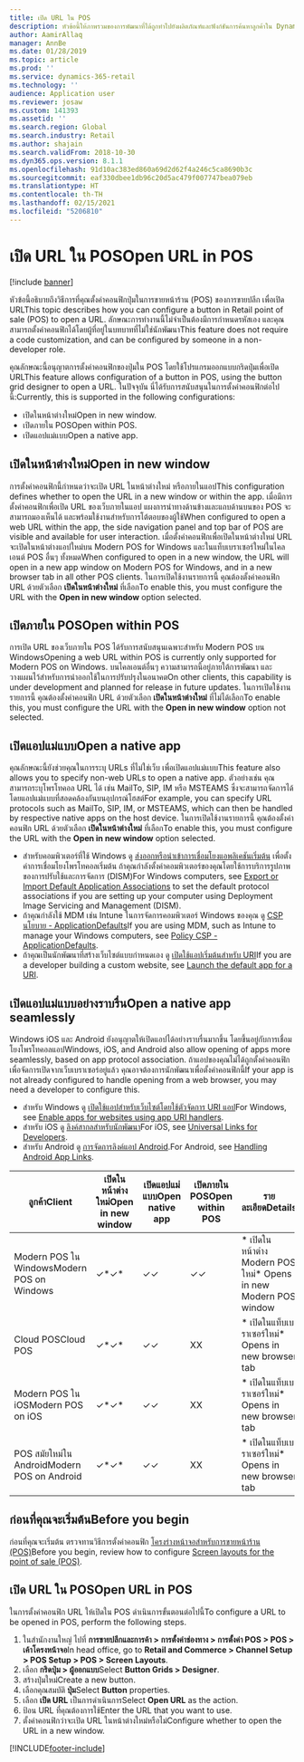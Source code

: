 ```yaml
---
title: เปิด URL ใน POS
description: หัวข้อนี้ให้ภาพรวมของการพัฒนาที่ได้ถูกทำไปยังผลิตภัณฑ์และฟังก์ชันการค้นหาลูกค้าใน Dynamics 365 Commerce
author: AamirAllaq
manager: AnnBe
ms.date: 01/28/2019
ms.topic: article
ms.prod: ''
ms.service: dynamics-365-retail
ms.technology: ''
audience: Application user
ms.reviewer: josaw
ms.custom: 141393
ms.assetid: ''
ms.search.region: Global
ms.search.industry: Retail
ms.author: shajain
ms.search.validFrom: 2018-10-30
ms.dyn365.ops.version: 8.1.1
ms.openlocfilehash: 91d10ac383ed860a69d2d62f4a246c5ca8690b3c
ms.sourcegitcommit: eaf330dbee1db96c20d5ac479f007747bea079eb
ms.translationtype: HT
ms.contentlocale: th-TH
ms.lasthandoff: 02/15/2021
ms.locfileid: "5206810"
---
```

# <a name="open-url-in-pos"></a><span data-ttu-id="3ff14-103">เปิด URL ใน POS</span><span class="sxs-lookup"><span data-stu-id="3ff14-103">Open URL in POS</span></span>

[!include [banner](includes/banner.md)]

<span data-ttu-id="3ff14-104">หัวข้อนี้อธิบายถึงวิธีการที่คุณตั้งค่าคอนฟิกปุ่มในการขายหน้าร้าน (POS) ของการขายปลีก เพื่อเปิด URL</span><span class="sxs-lookup"><span data-stu-id="3ff14-104">This topic describes how you can configure a button in Retail point of sale (POS) to open a URL.</span></span> <span data-ttu-id="3ff14-105">ลักษณะการทำงานนี้ไม่จำเป็นต้องมีการกำหนดรหัสเอง และคุณสามารถตั้งค่าคอนฟิกได้โดยผู้ที่อยู่ในบทบาทที่ไม่ใช่นักพัฒนา</span><span class="sxs-lookup"><span data-stu-id="3ff14-105">This feature does not require a code customization, and can be configured by someone in a non-developer role.</span></span> 

<span data-ttu-id="3ff14-106">คุณลักษณะนี้อนุญาตการตั้งค่าคอนฟิกของปุ่มใน POS โดยใช้โปรแกรมออกแบบกริดปุ่มเพื่อเปิด URL</span><span class="sxs-lookup"><span data-stu-id="3ff14-106">This feature allows configuration of a button in POS, using the button grid designer to open a URL.</span></span> <span data-ttu-id="3ff14-107">ในปัจจุบัน นี่ได้รับการสนับสนุนในการตั้งค่าคอนฟิกต่อไปนี้:</span><span class="sxs-lookup"><span data-stu-id="3ff14-107">Currently, this is supported in the following configurations:</span></span>

- <span data-ttu-id="3ff14-108">เปิดในหน้าต่างใหม่</span><span class="sxs-lookup"><span data-stu-id="3ff14-108">Open in new window.</span></span>
- <span data-ttu-id="3ff14-109">เปิดภายใน POS</span><span class="sxs-lookup"><span data-stu-id="3ff14-109">Open within POS.</span></span>
- <span data-ttu-id="3ff14-110">เปิดแอปแม่แบบ</span><span class="sxs-lookup"><span data-stu-id="3ff14-110">Open a native app.</span></span>

## <a name="open-in-new-window"></a><span data-ttu-id="3ff14-111">เปิดในหน้าต่างใหม่</span><span class="sxs-lookup"><span data-stu-id="3ff14-111">Open in new window</span></span>

<span data-ttu-id="3ff14-112">การตั้งค่าคอนฟิกนี้กำหนดว่าจะเปิด URL ในหน้าต่างใหม่ หรือภายในแอป</span><span class="sxs-lookup"><span data-stu-id="3ff14-112">This configuration defines whether to open the URL in a new window or within the app.</span></span> <span data-ttu-id="3ff14-113">เมื่อมีการตั้งค่าคอนฟิกเพื่อเปิด URL ของเว็บภายในแอป แผงการนำทางด้านข้างและแถบด้านบนของ POS จะสามารถมองเห็นได้ และพร้อมใช้งานสำหรับการโต้ตอบของผู้ใช้</span><span class="sxs-lookup"><span data-stu-id="3ff14-113">When configured to open a web URL within the app, the side navigation panel and top bar of POS are visible and available for user interaction.</span></span> <span data-ttu-id="3ff14-114">เมื่อตั้งค่าคอนฟิกเพื่อเปิดในหน้าต่างใหม่ URL จะเปิดในหน้าต่างแอปใหม่บน Modern POS for Windows และในแท็บเบราเซอร์ใหม่ในไคลเอนต์ POS อื่นๆ ทั้งหมด</span><span class="sxs-lookup"><span data-stu-id="3ff14-114">When configured to open in a new window, the URL will open in a new app window on Modern POS for Windows, and in a new browser tab in all other POS clients.</span></span> <span data-ttu-id="3ff14-115">ในการเปิดใช้งานรายการนี้ คุณต้องตั้งค่าคอนฟิก URL ด้วยตัวเลือก **เปิดในหน้าต่างใหม่** ที่เลือก</span><span class="sxs-lookup"><span data-stu-id="3ff14-115">To enable this, you must configure the URL with the **Open in new window** option selected.</span></span>

## <a name="open-within-pos"></a><span data-ttu-id="3ff14-116">เปิดภายใน POS</span><span class="sxs-lookup"><span data-stu-id="3ff14-116">Open within POS</span></span>

<span data-ttu-id="3ff14-117">การเปิด URL ของเว็บภายใน POS ได้รับการสนับสนุนเฉพาะสำหรับ Modern POS บน Windows</span><span class="sxs-lookup"><span data-stu-id="3ff14-117">Opening a web URL within POS is currently only supported for Modern POS on Windows.</span></span> <span data-ttu-id="3ff14-118">บนไคลเอนต์อื่นๆ ความสามารถนี้อยู่ภายใต้การพัฒนา และวางแผนไว้สำหรับการนำออกใช้ในการปรับปรุงในอนาคต</span><span class="sxs-lookup"><span data-stu-id="3ff14-118">On other clients, this capability is under development and planned for release in future updates.</span></span> <span data-ttu-id="3ff14-119">ในการเปิดใช้งานรายการนี้ คุณต้องตั้งค่าคอนฟิก URL ด้วยตัวเลือก **เปิดในหน้าต่างใหม่** ที่ไม่ได้เลือก</span><span class="sxs-lookup"><span data-stu-id="3ff14-119">To enable this, you must configure the URL with the **Open in new window** option not selected.</span></span>

## <a name="open-a-native-app"></a><span data-ttu-id="3ff14-120">เปิดแอปแม่แบบ</span><span class="sxs-lookup"><span data-stu-id="3ff14-120">Open a native app</span></span>

<span data-ttu-id="3ff14-121">คุณลักษณะนี้ยังช่วยคุณในการระบุ URLs ที่ไม่ใช่เว็บ เพื่อเปิดแอปแม่แบบ</span><span class="sxs-lookup"><span data-stu-id="3ff14-121">This feature also allows you to specify non-web URLs to open a native app.</span></span> <span data-ttu-id="3ff14-122">ตัวอย่างเช่น คุณสามารถระบุโพรโทคอล URL ได้ เช่น MailTo, SIP, IM หรือ MSTEAMS ซึ่งจะสามารถจัดการได้โดยแอปแม่แบบที่สอดคล้องกันบนอุปกรณ์โฮสต์</span><span class="sxs-lookup"><span data-stu-id="3ff14-122">For example, you can specify URL protocols such as MailTo, SIP, IM, or MSTEAMS, which can then be handled by respective native apps on the host device.</span></span> <span data-ttu-id="3ff14-123">ในการเปิดใช้งานรายการนี้ คุณต้องตั้งค่าคอนฟิก URL ด้วยตัวเลือก **เปิดในหน้าต่างใหม่** ที่เลือก</span><span class="sxs-lookup"><span data-stu-id="3ff14-123">To enable this, you must configure the URL with the **Open in new window** option selected.</span></span>

- <span data-ttu-id="3ff14-124">สำหรับคอมพิวเตอร์ที่ใช้ Windows ดู [ส่งออกหรือนำเข้าการเชื่อมโยงแอพลิเคชันเริ่มต้น](https://docs.microsoft.com/windows-hardware/manufacture/desktop/export-or-import-default-application-associations) เพื่อตั้งค่าการเชื่อมโยงโพรโทคอลเริ่มต้น ถ้าคุณกำลังตั้งค่าคอมพิวเตอร์ของคุณโดยใช้การบริการรูปภาพของการปรับใช้และการจัดการ (DISM)</span><span class="sxs-lookup"><span data-stu-id="3ff14-124">For Windows computers, see [Export or Import Default Application Associations](https://docs.microsoft.com/windows-hardware/manufacture/desktop/export-or-import-default-application-associations) to set the default protocol associations if you are setting up your computer using Deployment Image Servicing and Management (DISM).</span></span>
- <span data-ttu-id="3ff14-125">ถ้าคุณกำลังใช้ MDM เช่น Intune ในการจัดการคอมพิวเตอร์ Windows ของคุณ ดู [CSP นโยบาย - ApplicationDefaults](https://docs.microsoft.com/windows/client-management/mdm/policy-csp-applicationdefaults)</span><span class="sxs-lookup"><span data-stu-id="3ff14-125">If you are using MDM, such as Intune to manage your Windows computers, see [Policy CSP - ApplicationDefaults](https://docs.microsoft.com/windows/client-management/mdm/policy-csp-applicationdefaults).</span></span>
- <span data-ttu-id="3ff14-126">ถ้าคุณเป็นนักพัฒนาที่สร้างเว็บไซต์แบบกำหนดเอง ดู [เปิดใช้แอปเริ่มต้นสำหรับ URI](https://docs.microsoft.com/windows/uwp/launch-resume/launch-default-app)</span><span class="sxs-lookup"><span data-stu-id="3ff14-126">If you are a developer building a custom website, see [Launch the default app for a URI](https://docs.microsoft.com/windows/uwp/launch-resume/launch-default-app).</span></span>

## <a name="open-a-native-app-seamlessly"></a><span data-ttu-id="3ff14-127">เปิดแอปแม่แบบอย่างราบรื่น</span><span class="sxs-lookup"><span data-stu-id="3ff14-127">Open a native app seamlessly</span></span>

<span data-ttu-id="3ff14-128">Windows iOS และ Android ยังอนุญาตให้เปิดแอปได้อย่างราบรื่นมากขึ้น โดยขึ้นอยู่กับการเชื่อมโยงโพรโทคอลแอป</span><span class="sxs-lookup"><span data-stu-id="3ff14-128">Windows, iOS, and Android also allow opening of apps more seamlessly, based on app protocol association.</span></span> <span data-ttu-id="3ff14-129">ถ้าแอปของคุณไม่ได้ถูกตั้งค่าคอนฟิกเพื่อจัดการเปิดจากเว็บเบราเซอร์อยู่แล้ว คุณอาจต้องการนักพัฒนาเพื่อตั้งค่าคอนฟิกนี้</span><span class="sxs-lookup"><span data-stu-id="3ff14-129">If your app is not already configured to handle opening from a web browser, you may need a developer to configure this.</span></span>

- <span data-ttu-id="3ff14-130">สำหรับ Windows ดู [เปิดใช้แอปสำหรับเว็บไซต์โดยใช้ตัวจัดการ URI แอป](https://docs.microsoft.com/windows/uwp/launch-resume/web-to-app-linking)</span><span class="sxs-lookup"><span data-stu-id="3ff14-130">For Windows, see [Enable apps for websites using app URI handlers](https://docs.microsoft.com/windows/uwp/launch-resume/web-to-app-linking).</span></span>
- <span data-ttu-id="3ff14-131">สำหรับ iOS ดู [ลิงค์สากลสำหรับนักพัฒนา](https://developer.apple.com/ios/universal-links/)</span><span class="sxs-lookup"><span data-stu-id="3ff14-131">For iOS, see [Universal Links for Developers](https://developer.apple.com/ios/universal-links/).</span></span>
- <span data-ttu-id="3ff14-132">สำหรับ Android ดู [การจัดการลิงค์แอป Android](https://developer.android.com/training/app-links/).</span><span class="sxs-lookup"><span data-stu-id="3ff14-132">For Android, see [Handling Android App Links](https://developer.android.com/training/app-links/).</span></span>

| <span data-ttu-id="3ff14-133">ลูกค้า</span><span class="sxs-lookup"><span data-stu-id="3ff14-133">Client</span></span>                | <span data-ttu-id="3ff14-134">เปิดในหน้าต่างใหม่</span><span class="sxs-lookup"><span data-stu-id="3ff14-134">Open in new window</span></span> | <span data-ttu-id="3ff14-135">เปิดแอปแม่แบบ</span><span class="sxs-lookup"><span data-stu-id="3ff14-135">Open native app</span></span> | <span data-ttu-id="3ff14-136">เปิดภายใน POS</span><span class="sxs-lookup"><span data-stu-id="3ff14-136">Open within POS</span></span> | <span data-ttu-id="3ff14-137">รายละเอียด</span><span class="sxs-lookup"><span data-stu-id="3ff14-137">Details</span></span>                           |
|-----------------------|--------------------|-----------------|-----------------|-----------------------------------|
| <span data-ttu-id="3ff14-138">Modern POS ใน Windows</span><span class="sxs-lookup"><span data-stu-id="3ff14-138">Modern POS on Windows</span></span> | <span data-ttu-id="3ff14-139">✓\*</span><span class="sxs-lookup"><span data-stu-id="3ff14-139">✓\*</span></span>                | <span data-ttu-id="3ff14-140">✓</span><span class="sxs-lookup"><span data-stu-id="3ff14-140">✓</span></span>               | <span data-ttu-id="3ff14-141">✓</span><span class="sxs-lookup"><span data-stu-id="3ff14-141">✓</span></span>              | <span data-ttu-id="3ff14-142">\* เปิดในหน้าต่าง Modern POS ใหม่</span><span class="sxs-lookup"><span data-stu-id="3ff14-142">\* Opens in new Modern POS window</span></span> |
| <span data-ttu-id="3ff14-143">Cloud POS</span><span class="sxs-lookup"><span data-stu-id="3ff14-143">Cloud POS</span></span>             | <span data-ttu-id="3ff14-144">✓\*</span><span class="sxs-lookup"><span data-stu-id="3ff14-144">✓\*</span></span>                | <span data-ttu-id="3ff14-145">✓</span><span class="sxs-lookup"><span data-stu-id="3ff14-145">✓</span></span>               | <span data-ttu-id="3ff14-146">X</span><span class="sxs-lookup"><span data-stu-id="3ff14-146">X</span></span>              | <span data-ttu-id="3ff14-147">\* เปิดในแท็บเบราเซอร์ใหม่</span><span class="sxs-lookup"><span data-stu-id="3ff14-147">\* Opens in new browser tab</span></span>        |
| <span data-ttu-id="3ff14-148">Modern POS ใน iOS</span><span class="sxs-lookup"><span data-stu-id="3ff14-148">Modern POS on iOS</span></span>     | <span data-ttu-id="3ff14-149">✓\*</span><span class="sxs-lookup"><span data-stu-id="3ff14-149">✓\*</span></span>                | <span data-ttu-id="3ff14-150">✓</span><span class="sxs-lookup"><span data-stu-id="3ff14-150">✓</span></span>               | <span data-ttu-id="3ff14-151">X</span><span class="sxs-lookup"><span data-stu-id="3ff14-151">X</span></span>              | <span data-ttu-id="3ff14-152">\* เปิดในแท็บเบราเซอร์ใหม่</span><span class="sxs-lookup"><span data-stu-id="3ff14-152">\* Opens in new browser tab</span></span>        |
| <span data-ttu-id="3ff14-153">POS สมัยใหม่ใน Android</span><span class="sxs-lookup"><span data-stu-id="3ff14-153">Modern POS on Android</span></span> | <span data-ttu-id="3ff14-154">✓\*</span><span class="sxs-lookup"><span data-stu-id="3ff14-154">✓\*</span></span>                | <span data-ttu-id="3ff14-155">✓</span><span class="sxs-lookup"><span data-stu-id="3ff14-155">✓</span></span>               | <span data-ttu-id="3ff14-156">X</span><span class="sxs-lookup"><span data-stu-id="3ff14-156">X</span></span>              | <span data-ttu-id="3ff14-157">\* เปิดในแท็บเบราเซอร์ใหม่</span><span class="sxs-lookup"><span data-stu-id="3ff14-157">\* Opens in new browser tab</span></span>        |

## <a name="before-you-begin"></a><span data-ttu-id="3ff14-158">ก่อนที่คุณจะเริ่มต้น</span><span class="sxs-lookup"><span data-stu-id="3ff14-158">Before you begin</span></span>

<span data-ttu-id="3ff14-159">ก่อนที่คุณจะเริ่มต้น ตรวจทานวิธีการตั้งค่าคอนฟิก [โครงร่างหน้าจอสำหรับการขายหน้าร้าน (POS)](pos-screen-layouts.md)</span><span class="sxs-lookup"><span data-stu-id="3ff14-159">Before you begin, review how to configure [Screen layouts for the point of sale (POS)](pos-screen-layouts.md).</span></span>

## <a name="open-url-in-pos"></a><span data-ttu-id="3ff14-160">เปิด URL ใน POS</span><span class="sxs-lookup"><span data-stu-id="3ff14-160">Open URL in POS</span></span>

<span data-ttu-id="3ff14-161">ในการตั้งค่าคอนฟิก URL ให้เปิดใน POS ดำเนินการขั้นตอนต่อไปนี้</span><span class="sxs-lookup"><span data-stu-id="3ff14-161">To configure a URL to be opened in POS, perform the following steps.</span></span>

1. <span data-ttu-id="3ff14-162">ในสำนักงานใหญ่ ไปที่ **การขายปลีกและการค้า \> การตั้งค่าช่องทาง \> การตั้งค่า POS \> POS \> เค้าโครงหน้าจอ**</span><span class="sxs-lookup"><span data-stu-id="3ff14-162">In head office, go to **Retail and Commerce \> Channel Setup \> POS Setup \> POS \> Screen Layouts**.</span></span>
2. <span data-ttu-id="3ff14-163">เลือก **กริดปุ่ม \> ผู้ออกแบบ**</span><span class="sxs-lookup"><span data-stu-id="3ff14-163">Select **Button Grids \> Designer**.</span></span>
3. <span data-ttu-id="3ff14-164">สร้างปุ่มใหม่</span><span class="sxs-lookup"><span data-stu-id="3ff14-164">Create a new button.</span></span>
4. <span data-ttu-id="3ff14-165">เลือกคุณสมบัติ **ปุ่ม**</span><span class="sxs-lookup"><span data-stu-id="3ff14-165">Select **Button** properties.</span></span>
5. <span data-ttu-id="3ff14-166">เลือก **เปิด URL** เป็นการดำเนินการ</span><span class="sxs-lookup"><span data-stu-id="3ff14-166">Select **Open URL** as the action.</span></span>
6. <span data-ttu-id="3ff14-167">ป้อน URL ที่คุณต้องการใช้</span><span class="sxs-lookup"><span data-stu-id="3ff14-167">Enter the URL that you want to use.</span></span>
7. <span data-ttu-id="3ff14-168">ตั้งค่าคอนฟิกว่าจะเปิด URL ในหน้าต่างใหม่หรือไม่</span><span class="sxs-lookup"><span data-stu-id="3ff14-168">Configure whether to open the URL in a new window.</span></span>


[!INCLUDE[footer-include](../includes/footer-banner.md)]